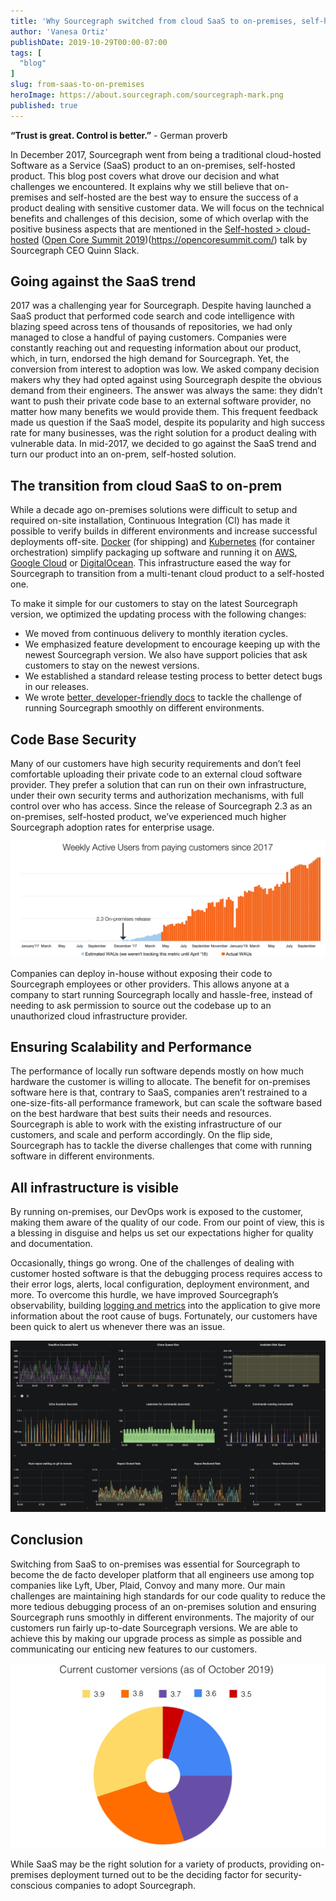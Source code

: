 ```yaml
---
title: 'Why Sourcegraph switched from cloud SaaS to on-premises, self-hosted software'
author: 'Vanesa Ortiz'
publishDate: 2019-10-29T00:00-07:00
tags: [
  "blog"
]
slug: from-saas-to-on-premises
heroImage: https://about.sourcegraph.com/sourcegraph-mark.png
published: true
---
```


 **“Trust is great. Control is better.”** - German proverb

In December 2017, Sourcegraph went from being a traditional cloud-hosted Software as a Service (SaaS) product to an on-premises, self-hosted product. This blog post covers what drove our decision and what challenges we encountered. It explains why we still believe that on-premises and self-hosted are the best way to ensure the success of a product dealing with sensitive customer data. We will focus on the technical benefits and challenges of this decision, some of which overlap with the positive business aspects that are mentioned in the [Self-hosted > cloud-hosted](https://docs.google.com/presentation/d/1SpTssaLfALx3SIQj5xkA0ZO8l_6tcuLacQtMqeJubo4) ([Open Core Summit 2019](https://opencoresummit.com/))(https://opencoresummit.com/) talk by Sourcegraph CEO Quinn Slack.

## Going against the SaaS trend
2017 was a challenging year for Sourcegraph. Despite having launched a SaaS product that performed code search and code intelligence with blazing speed across tens of thousands of repositories, we had only managed to close a handful of paying customers. Companies were constantly reaching out and requesting information about our product, which, in turn, endorsed the high demand for Sourcegraph. Yet, the conversion from interest to adoption was low. We asked company decision makers why they had opted against using Sourcegraph despite the obvious demand from their engineers. The answer was always the same: they didn’t want to push their private code base to an external software provider, no matter how many benefits we would provide them. This frequent feedback made us question if the SaaS model, despite its popularity and high success rate for many businesses, was the right solution for a product dealing with vulnerable data.
In mid-2017, we decided to go against the SaaS trend and turn our product into an on-prem, self-hosted solution.

## The transition from cloud SaaS to on-prem
While a decade ago on-premises solutions were difficult to setup and required on-site installation, Continuous Integration (CI) has made it possible to verify builds in different environments and increase successful deployments off-site. [Docker](https://docs.sourcegraph.com/admin/install/docker) (for shipping) and [Kubernetes](https://github.com/sourcegraph/deploy-sourcegraph) (for container orchestration) simplify packaging up software and running it on [AWS](https://docs.sourcegraph.com/admin/install/docker/aws), [Google Cloud](https://docs.sourcegraph.com/admin/install/docker/google_cloud) or [DigitalOcean](https://docs.sourcegraph.com/admin/install/docker/digitalocean). This infrastructure eased the way for Sourcegraph to transition from a multi-tenant cloud product to a self-hosted one.

To make it simple for our customers to stay on the latest Sourcegraph version, we optimized the updating process with the following changes:

- We moved from continuous delivery to monthly iteration cycles.
- We emphasized feature development to encourage keeping up with the newest Sourcegraph version. We also have support policies that ask customers to stay on the newest versions.
- We established a standard release testing process to better detect bugs in our releases.
- We wrote [better, developer-friendly docs](https://docs.sourcegraph.com/admin/install) to tackle the challenge of running Sourcegraph smoothly on different environments.

## Code Base Security
Many of our customers have high security requirements and don’t feel comfortable uploading their private code to an external cloud software provider. They prefer a solution that can run on their own infrastructure, under their own security terms and authorization mechanisms, with full control over who has access. Since the release of Sourcegraph 2.3 as an on-premises, self-hosted product, we’ve experienced much higher Sourcegraph adoption rates for enterprise usage.

![Weekly Active Users from paying customers since 2017](images/on-prem-customerWAUs.jpg "Weekly Active Users from paying customers since 2017")

Companies can deploy in-house without exposing their code to Sourcegraph employees or other providers. This allows anyone at a company to start running Sourcegraph locally and hassle-free, instead of needing to ask permission to source out the codebase up to an unauthorized cloud infrastructure provider.

## Ensuring Scalability and Performance
The performance of locally run software depends mostly on how much hardware the customer is willing to allocate. The benefit for on-premises software here is that, contrary to SaaS, companies aren’t restrained to a one-size-fits-all performance framework, but can scale the software based on the best hardware that best suits their needs and resources. Sourcegraph is able to work with the existing infrastructure of our customers, and scale and perform accordingly. 
On the flip side, Sourcegraph has to tackle the diverse challenges that come with running software in different environments.

## All infrastructure is visible
By running on-premises, our DevOps work is exposed to the customer, making them aware of the quality of our code. From our point of view, this is a blessing in disguise and helps us set our expectations higher for quality and documentation.

Occasionally, things go wrong. One of the challenges of dealing with customer hosted software is that the debugging process requires access to their error logs, alerts, local configuration, deployment environment, and more. To overcome this hurdle, we have improved Sourcegraph’s observability, building [logging and metrics](https://docs.sourcegraph.com/admin/monitoring_and_tracing) into the application to give more information about the root cause of bugs. Fortunately, our customers have been quick to alert us whenever there was an issue.

![Grafana dashboard for monitoring Sourcegraph instance health](images/3.9-grafana-dashboard.png "Grafana dashboard for monitoring Sourcegraph instance health")

## Conclusion
Switching from SaaS to on-premises was essential for Sourcegraph to become the de facto developer platform that all engineers use among top companies like Lyft, Uber, Plaid, Convoy and many more. Our main challenges are maintaining high standards for our code quality to reduce the more tedious debugging process of an on-premises solution and ensuring Sourcegraph runs smoothly in different environments. The majority of our customers run fairly up-to-date Sourcegraph versions. We are able to achieve this by making our upgrade process as simple as possible and communicating our enticing new features to our customers. 

![Current customer versions (as of October 2019)](images/on-prem-customerversions.jpg "Current customer versions (as of October 2019)")

While SaaS may be the right solution for a variety of products, providing on-premises deployment turned out to be the deciding factor for security-conscious companies to adopt Sourcegraph.
